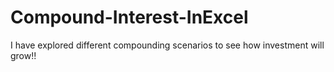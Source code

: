 # Compound-Interest-InExcel
I have explored different compounding scenarios to see how investment will grow!!
